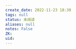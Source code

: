 ```yaml
---
create_date: 2022-11-23 18:30
tags: null
status: 未阅读 
aliases: null
notes: False
ZK: 
uid: 
---
```



